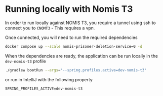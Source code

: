 # Running locally with Nomis T3

In order to run locally against NOMIS T3, you require a tunnel using ssh to connect you to `CNOMT3` - This requires a vpn.

Once connected, you will need to run the required dependencies

```bash
docker compose up --scale nomis-prisoner-deletion-service=0 -d
```

When the dependencies are ready, the application can be run locally in the `dev-nomis-t3` profile

```bash
./gradlew bootRun --args='--spring.profiles.active=dev-nomis-t3'
```

or run in IntelliJ with the following property

`SPRING_PROFILES_ACTIVE=dev-nomis-t3`